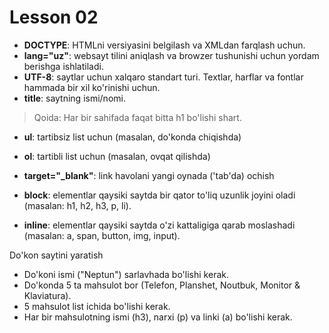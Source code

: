 # Lesson 02

- **DOCTYPE**: HTMLni versiyasini belgilash va XMLdan farqlash uchun.
- **lang="uz"**: websayt tilini aniqlash va browzer tushunishi uchun yordam berishga ishlatiladi.
- **UTF-8**: saytlar uchun xalqaro standart turi. Textlar, harflar va fontlar hammada bir xil ko'rinishi uchun.
- **title**: saytning ismi/nomi.

> Qoida: Har bir sahifada faqat bitta h1 bo'lishi shart.

- **ul**: tartibsiz list uchun (masalan, do'konda chiqishda)
- **ol**: tartibli list uchun (masalan, ovqat qilishda)

- **target="_blank"**: link havolani yangi oynada ('tab'da) ochish

- **block**: elementlar qaysiki saytda bir qator to'liq uzunlik joyini oladi (masalan: h1, h2, h3, p, li).
- **inline**: elementlar qaysiki saytda o'zi kattaligiga qarab moslashadi (masalan: a, span, button, img, input).



Do'kon saytini yaratish

- Do'koni ismi ("Neptun") sarlavhada bo'lishi kerak.
- Do'konda 5 ta mahsulot bor (Telefon, Planshet, Noutbuk, Monitor & Klaviatura).
- 5 mahsulot list ichida bo'lishi kerak.
- Har bir mahsulotning ismi (h3), narxi (p) va linki (a) bo'lishi kerak.